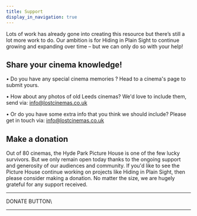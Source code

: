 ```yaml
---
title: Support
display_in_navigation: true
---
```

Lots of work has already gone into creating this resource but there’s still a lot more work to do. Our ambition is for Hiding in Plain Sight to continue growing and expanding over time – but we can only do so with your help!

## Share your cinema knowledge!

• Do you have any special cinema memories ? Head to a cinema's page to submit yours. 

• How about any photos of old Leeds cinemas? We'd love to include them, send via: [info@lostcinemas.co.uk](mailto:info@lostcinemas.co.uk)

• Or do you have some extra info that you think we should include? Please get in touch via: [info@lostcinemas.co.uk](mailto:info@lostcinemas.co.uk)

## Make a donation

Out of 80 cinemas, the Hyde Park Picture House is one of the few lucky survivors. But we only remain open today thanks to the ongoing support and generosity of our audiences and community. If you'd like to see the Picture House continue working on projects like Hiding in Plain Sight, then please consider making a donation. No matter the size, we are hugely grateful for any support received. 

- - -

DONATE BUTTON\

- - -